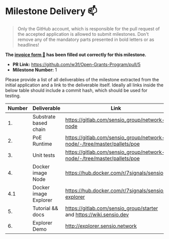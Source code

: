 # Milestone Delivery :mailbox:

> Only the GitHub account, which is responsible for the pull request of the accepted application is allowed to submit milestones. Don't remove any of the mandatory parts presented in bold letters or as headlines!

**The [invoice form :pencil:](https://forms.gle/8Wx7nxtq8fKrsuEz8) has been filled out correctly for this milestone.**

- **PR Link:** https://github.com/w3f/Open-Grants-Program/pull/5
- **Milestone Number:** 1

Please provide a list of all deliverables of the milestone extracted from the initial application and a link to the deliverable itself. Ideally all links inside the below table should include a commit hash, which should be used for testing.

| Number | Deliverable           | Link                                                                   | Notes |
| ------ | --------------------- | ---------------------------------------------------------------------- | ----- |
| 1.     | Substrate based chain | https://gitlab.com/sensio_group/network-node                           |       |
| 2.     | PoE Runtime           | https://gitlab.com/sensio_group/network-node/-/tree/master/pallets/poe |       |
| 3.     | Unit tests            | https://gitlab.com/sensio_group/network-node/-/tree/master/pallets/poe |       |
| 4.     | Docker image Node     | https://hub.docker.com/r/7signals/sensio                               |       |
| 4.1    | Docker image Explorer | https://hub.docker.com/r/7signals/sensio-explorer                      |       |
| 5.     | Tutorial && docs      | https://gitlab.com/sensio_group/starter and https://wiki.sensio.dev    |       |
| 6.     | Explorer Demo         | http://explorer.sensio.network                                         |       |
